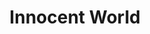 --- 
title: "Innocent World"
publishdate: "2019-5-13T16:48:46+02:00"
src: "https://365manga.net/manga/innocent-world"
image: "https://data.365manga.net/images/thumbnails/19344-innocent-world.jpg"
description: "'In our class room, everyone has worries behind their smiles. Parents divorcing, complexes, kissing… The main characters in these stories are living with pain or anxiety, but they are still shining brilliantly.'"
---